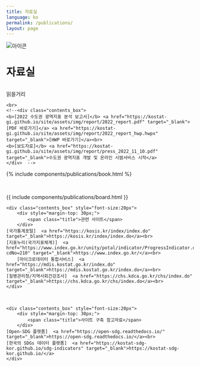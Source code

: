 ```yaml
---
title: 자료실
language: ko
permalink: /publications/
layout: page
---
```


<script src="https://ajax.googleapis.com/ajax/libs/jquery/3.4.1/jquery.min.js"></script>
<script src="https://kostat-gi.github.io/site/assets/js/publications.js"></script>
<link rel="stylesheet" href="https://kostat-gi.github.io/site/assets/css/publications1.css">

<div class="heading goal-banner goal-13">
    <div class="container">
        <div class="row">
            <div class="sttl">
                <img src="{{ site.goal_image_base }}/{{ page.language }}/sub_title.png" alt="아이콘" style="max-width: 80%;" />
            </div>
            <div class="sttl">
                <h1 style="font-size: 28px">자료실</h1>
            </div>
        </div>
    </div>
</div>
<div id="main-content" class="container" role="main">
    <div class="contents_box">
        <div style="margin-top: 30px;">
            <span class="title">읽을거리</span>
        </div>
    </div>

    <br>
    <!--<div class="contents_box">
	<b>[2022 수도권 광역지표 분석 보고서]</b> <a href="https://kostat-gi.github.io/site/assets/img/report/2022_report.pdf" target="_blank">[PDF 바로가기]</a> <a href="https://kostat-gi.github.io/site/assets/img/report/2022_report_hwp.hwpx" target="_blank">[HWP 바로가기]</a><br>
	<b>[보도자료]</b> <a href="https://kostat-gi.github.io/site/assets/img/report/press_2022_11_10.pdf" target="_blank">수도권 광역지표 개발 및 온라인 시범서비스 시작</a>
    </div>	-->

<!--<div class="part_line">&nbsp;</div>-->

{% include components/publications/book.html %}	

<div class="part_line">&nbsp;</div>

{{ include components/publications/board.html }}

    <div class="contents_box" style="font-size:20px">
        <div style="margin-top: 30px;">
            <span class="title">관련 사이트</span>
        </div>
	[국가통계포털]  <a href="https://kosis.kr/index/index.do" target="_blank">https://kosis.kr/index/index.do</a><br>
	[지표누리(국가지표체계)]  <a href="https://www.index.go.kr/unity/potal/indicator/ProgressIndicator.do?cdNo=210" target="_blank">https://www.index.go.kr/</a><br>
        [마이크로데이터 통합서비스]  <a href="https://mdis.kostat.go.kr/index.do" target="_blank">https://mdis.kostat.go.kr/index.do</a><br>
	[질병관리청/지역사회건강조사]  <a href="https://chs.kdca.go.kr/chs/index.do" target="_blank">https://chs.kdca.go.kr/chs/index.do</a><br>
    </div>

<div class="part_line">&nbsp;</div>

    <div class="contents_box" style="font-size:20px">
        <div style="margin-top: 30px;">
            <span class="title">사이트 구축 참고자료</span>
        </div>
	[Open-SDG 플랫폼]  <a href="https://open-sdg.readthedocs.io/" target="_blank">https://open-sdg.readthedocs.io/</a><br>
	[한국의 SDGs 데이터 플랫폼]  <a href="https://kostat-sdg-kor.github.io/sdg-indicators" target="_blank">https://kostat-sdg-kor.github.io/</a>
    </div>
</div>
